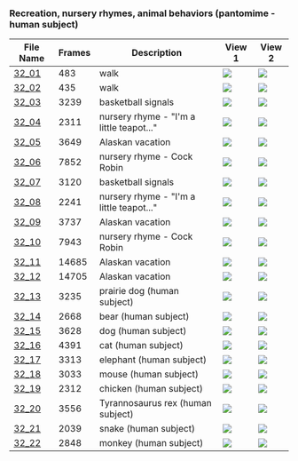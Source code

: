 ### Recreation, nursery rhymes, animal behaviors (pantomime - human subject)
|File Name|Frames|Description|View 1|View 2|
|-|-|-|-|-|
|[32_01](https://github.com/Shriinivas/cmubvh/raw/main/Sequence-030-034/32/Data/32_01.zip)|483|walk|<img src="https://github.com/Shriinivas/cmubvhgifs/blob/main/Sequence-030-034/32/32_01_0.gif"/>|<img src="https://github.com/Shriinivas/cmubvhgifs/blob/main/Sequence-030-034/32/32_01_1.gif"/>|
|[32_02](https://github.com/Shriinivas/cmubvh/raw/main/Sequence-030-034/32/Data/32_02.zip)|435|walk|<img src="https://github.com/Shriinivas/cmubvhgifs/blob/main/Sequence-030-034/32/32_02_0.gif"/>|<img src="https://github.com/Shriinivas/cmubvhgifs/blob/main/Sequence-030-034/32/32_02_1.gif"/>|
|[32_03](https://github.com/Shriinivas/cmubvh/raw/main/Sequence-030-034/32/Data/32_03.zip)|3239|basketball signals|<img src="https://github.com/Shriinivas/cmubvhgifs/blob/main/Sequence-030-034/32/32_03_0.gif"/>|<img src="https://github.com/Shriinivas/cmubvhgifs/blob/main/Sequence-030-034/32/32_03_1.gif"/>|
|[32_04](https://github.com/Shriinivas/cmubvh/raw/main/Sequence-030-034/32/Data/32_04.zip)|2311|nursery rhyme - "I'm a little teapot..."|<img src="https://github.com/Shriinivas/cmubvhgifs/blob/main/Sequence-030-034/32/32_04_0.gif"/>|<img src="https://github.com/Shriinivas/cmubvhgifs/blob/main/Sequence-030-034/32/32_04_1.gif"/>|
|[32_05](https://github.com/Shriinivas/cmubvh/raw/main/Sequence-030-034/32/Data/32_05.zip)|3649|Alaskan vacation|<img src="https://github.com/Shriinivas/cmubvhgifs/blob/main/Sequence-030-034/32/32_05_0.gif"/>|<img src="https://github.com/Shriinivas/cmubvhgifs/blob/main/Sequence-030-034/32/32_05_1.gif"/>|
|[32_06](https://github.com/Shriinivas/cmubvh/raw/main/Sequence-030-034/32/Data/32_06.zip)|7852|nursery rhyme - Cock Robin|<img src="https://github.com/Shriinivas/cmubvhgifs/blob/main/Sequence-030-034/32/32_06_0.gif"/>|<img src="https://github.com/Shriinivas/cmubvhgifs/blob/main/Sequence-030-034/32/32_06_1.gif"/>|
|[32_07](https://github.com/Shriinivas/cmubvh/raw/main/Sequence-030-034/32/Data/32_07.zip)|3120|basketball signals|<img src="https://github.com/Shriinivas/cmubvhgifs/blob/main/Sequence-030-034/32/32_07_0.gif"/>|<img src="https://github.com/Shriinivas/cmubvhgifs/blob/main/Sequence-030-034/32/32_07_1.gif"/>|
|[32_08](https://github.com/Shriinivas/cmubvh/raw/main/Sequence-030-034/32/Data/32_08.zip)|2241|nursery rhyme - "I'm a little teapot..."|<img src="https://github.com/Shriinivas/cmubvhgifs/blob/main/Sequence-030-034/32/32_08_0.gif"/>|<img src="https://github.com/Shriinivas/cmubvhgifs/blob/main/Sequence-030-034/32/32_08_1.gif"/>|
|[32_09](https://github.com/Shriinivas/cmubvh/raw/main/Sequence-030-034/32/Data/32_09.zip)|3737|Alaskan vacation|<img src="https://github.com/Shriinivas/cmubvhgifs/blob/main/Sequence-030-034/32/32_09_0.gif"/>|<img src="https://github.com/Shriinivas/cmubvhgifs/blob/main/Sequence-030-034/32/32_09_1.gif"/>|
|[32_10](https://github.com/Shriinivas/cmubvh/raw/main/Sequence-030-034/32/Data/32_10.zip)|7943|nursery rhyme - Cock Robin|<img src="https://github.com/Shriinivas/cmubvhgifs/blob/main/Sequence-030-034/32/32_10_0.gif"/>|<img src="https://github.com/Shriinivas/cmubvhgifs/blob/main/Sequence-030-034/32/32_10_1.gif"/>|
|[32_11](https://github.com/Shriinivas/cmubvh/raw/main/Sequence-030-034/32/Data/32_11.zip)|14685|Alaskan vacation|<img src="https://github.com/Shriinivas/cmubvhgifs/blob/main/Sequence-030-034/32/32_11_0.gif"/>|<img src="https://github.com/Shriinivas/cmubvhgifs/blob/main/Sequence-030-034/32/32_11_1.gif"/>|
|[32_12](https://github.com/Shriinivas/cmubvh/raw/main/Sequence-030-034/32/Data/32_12.zip)|14705|Alaskan vacation|<img src="https://github.com/Shriinivas/cmubvhgifs/blob/main/Sequence-030-034/32/32_12_0.gif"/>|<img src="https://github.com/Shriinivas/cmubvhgifs/blob/main/Sequence-030-034/32/32_12_1.gif"/>|
|[32_13](https://github.com/Shriinivas/cmubvh/raw/main/Sequence-030-034/32/Data/32_13.zip)|3235|prairie dog (human subject)|<img src="https://github.com/Shriinivas/cmubvhgifs/blob/main/Sequence-030-034/32/32_13_0.gif"/>|<img src="https://github.com/Shriinivas/cmubvhgifs/blob/main/Sequence-030-034/32/32_13_1.gif"/>|
|[32_14](https://github.com/Shriinivas/cmubvh/raw/main/Sequence-030-034/32/Data/32_14.zip)|2668|bear (human subject)|<img src="https://github.com/Shriinivas/cmubvhgifs/blob/main/Sequence-030-034/32/32_14_0.gif"/>|<img src="https://github.com/Shriinivas/cmubvhgifs/blob/main/Sequence-030-034/32/32_14_1.gif"/>|
|[32_15](https://github.com/Shriinivas/cmubvh/raw/main/Sequence-030-034/32/Data/32_15.zip)|3628|dog (human subject)|<img src="https://github.com/Shriinivas/cmubvhgifs/blob/main/Sequence-030-034/32/32_15_0.gif"/>|<img src="https://github.com/Shriinivas/cmubvhgifs/blob/main/Sequence-030-034/32/32_15_1.gif"/>|
|[32_16](https://github.com/Shriinivas/cmubvh/raw/main/Sequence-030-034/32/Data/32_16.zip)|4391|cat (human subject)|<img src="https://github.com/Shriinivas/cmubvhgifs/blob/main/Sequence-030-034/32/32_16_0.gif"/>|<img src="https://github.com/Shriinivas/cmubvhgifs/blob/main/Sequence-030-034/32/32_16_1.gif"/>|
|[32_17](https://github.com/Shriinivas/cmubvh/raw/main/Sequence-030-034/32/Data/32_17.zip)|3313|elephant (human subject)|<img src="https://github.com/Shriinivas/cmubvhgifs/blob/main/Sequence-030-034/32/32_17_0.gif"/>|<img src="https://github.com/Shriinivas/cmubvhgifs/blob/main/Sequence-030-034/32/32_17_1.gif"/>|
|[32_18](https://github.com/Shriinivas/cmubvh/raw/main/Sequence-030-034/32/Data/32_18.zip)|3033|mouse (human subject)|<img src="https://github.com/Shriinivas/cmubvhgifs/blob/main/Sequence-030-034/32/32_18_0.gif"/>|<img src="https://github.com/Shriinivas/cmubvhgifs/blob/main/Sequence-030-034/32/32_18_1.gif"/>|
|[32_19](https://github.com/Shriinivas/cmubvh/raw/main/Sequence-030-034/32/Data/32_19.zip)|2312|chicken (human subject)|<img src="https://github.com/Shriinivas/cmubvhgifs/blob/main/Sequence-030-034/32/32_19_0.gif"/>|<img src="https://github.com/Shriinivas/cmubvhgifs/blob/main/Sequence-030-034/32/32_19_1.gif"/>|
|[32_20](https://github.com/Shriinivas/cmubvh/raw/main/Sequence-030-034/32/Data/32_20.zip)|3556|Tyrannosaurus rex (human subject)|<img src="https://github.com/Shriinivas/cmubvhgifs/blob/main/Sequence-030-034/32/32_20_0.gif"/>|<img src="https://github.com/Shriinivas/cmubvhgifs/blob/main/Sequence-030-034/32/32_20_1.gif"/>|
|[32_21](https://github.com/Shriinivas/cmubvh/raw/main/Sequence-030-034/32/Data/32_21.zip)|2039|snake (human subject)|<img src="https://github.com/Shriinivas/cmubvhgifs/blob/main/Sequence-030-034/32/32_21_0.gif"/>|<img src="https://github.com/Shriinivas/cmubvhgifs/blob/main/Sequence-030-034/32/32_21_1.gif"/>|
|[32_22](https://github.com/Shriinivas/cmubvh/raw/main/Sequence-030-034/32/Data/32_22.zip)|2848|monkey (human subject)|<img src="https://github.com/Shriinivas/cmubvhgifs/blob/main/Sequence-030-034/32/32_22_0.gif"/>|<img src="https://github.com/Shriinivas/cmubvhgifs/blob/main/Sequence-030-034/32/32_22_1.gif"/>|
